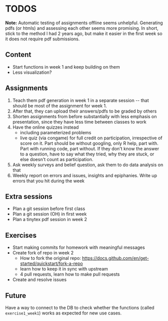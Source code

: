 # TODOS

**Note:** Automatic testing of assignments offline seems unhelpful. Generating pdfs (or htmls) and assessing each other seems more promising. In short, stick to the method I had 2 years ago, but make it easier in the first week so it does not require pdf submissions.

## Content

- Start functions in week 1 and keep building on them
- Less visualization?

## Assignments

1. Teach them pdf generation in week 1 in a separate session -- that should be most of the assignment for week 1.
2. After that, they can upload their answers/pdfs to be graded by others
3. Shorten assignments from before substantially with less emphasis on presentation, since they have less time between classes to work
4. Have the online quizzes instead
   - including parameterized problems
   - live quiz (via congame) for full credit on participation, irrespective of score on it. Part should be without googling, only R help, part with. Part with running code, part without. If they don't know the answer to a question, have to say what they tried, why they are stuck, or else doesn't count as participation.
5. Ask weekly surveys and belief question, ask them to do data analysis on that
6. Weekly report on errors and issues, insights and epiphanies. Write up errors that you hit during the week

## Extra sessions

- Plan a git session before first class
- Plan a git session (OH) in first week
- Plan a tinytex pdf session in week 2

## Exercises

- Start making commits for homework with meaningful messages
- Create fork of repo in week 2
    - How to fork the original repo: https://docs.github.com/en/get-started/quickstart/fork-a-repo
    - learn how to keep it in sync with upstream
    - 4 pull requests, learn how to make pull requests
- Create and resolve issues

## Future

Have a way to connect to the DB to check whether the functions (called `exercise1_week1`) works as expected for new use cases.
